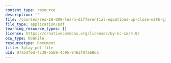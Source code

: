 ```yaml
---
content_type: resource
description: ''
file: /courses/res-18-009-learn-differential-equations-up-close-with-gilbert-strang-and-cleve-moler-fall-2015/97abdf6d4c3965b94c959463f0fa686a_u_XsCvhzzbg.pdf
file_type: application/pdf
learning_resource_types: []
license: https://creativecommons.org/licenses/by-nc-sa/4.0/
ocw_type: OCWFile
resourcetype: Document
title: 3play pdf file
uid: 97abdf6d-4c39-65b9-4c95-9463f0fa686a
---
```

